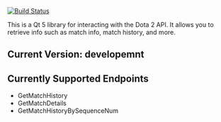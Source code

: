 [![Build Status](https://travis-ci.org/computerfr33k/libdota2-qt5.svg?branch=master)](https://travis-ci.org/computerfr33k/libdota2-qt5)

This is a Qt 5 library for interacting with the Dota 2 API. It allows you to retrieve info such as match info, match history, and more.

## Current Version: developemnt

## Currently Supported Endpoints
* GetMatchHistory
* GetMatchDetails
* GetMatchHistoryBySequenceNum
